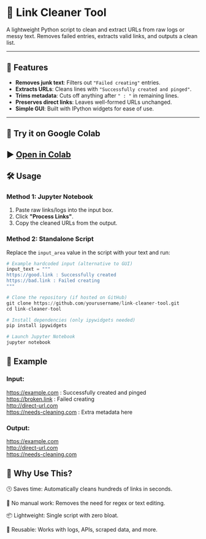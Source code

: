 # 🔗 Link Cleaner Tool  

A lightweight Python script to clean and extract URLs from raw logs or messy text. Removes failed entries, extracts valid links, and outputs a clean list.  

---

## 🚀 Features  
- **Removes junk text**: Filters out `"Failed creating"` entries.  
- **Extracts URLs**: Cleans lines with `"Successfully created and pinged"`.  
- **Trims metadata**: Cuts off anything after `" : "` in remaining lines.  
- **Preserves direct links**: Leaves well-formed URLs unchanged.  
- **Simple GUI**: Built with IPython widgets for ease of use.  

---
## 🧪 Try it on Google Colab

▶️ [**Open in Colab**](https://colab.research.google.com/github/Darkwarrior247/Link-Cleaner-Tool/blob/main/Link-Cleaner-Tool.ipynb)
---

## 🛠️ Usage  

### **Method 1: Jupyter Notebook**  
1. Paste raw links/logs into the input box.  
2. Click **"Process Links"**.  
3. Copy the cleaned URLs from the output.  

### **Method 2: Standalone Script**  
Replace the `input_area` value in the script with your text and run:  
```python
# Example hardcoded input (alternative to GUI)
input_text = """
https://good.link : Successfully created
https://bad.link : Failed creating
"""

# Clone the repository (if hosted on GitHub)
git clone https://github.com/yourusername/link-cleaner-tool.git
cd link-cleaner-tool

# Install dependencies (only ipywidgets needed)
pip install ipywidgets

# Launch Jupyter Notebook
jupyter notebook
```
## 🔄 Example

### Input:
https://example.com : Successfully created and pinged  
https://broken.link : Failed creating  
http://direct-url.com  
https://needs-cleaning.com : Extra metadata here  

### Output:
https://example.com  
http://direct-url.com  
https://needs-cleaning.com  

## 🤔 Why Use This?

🕒 Saves time: Automatically cleans hundreds of links in seconds.

🔧 No manual work: Removes the need for regex or text editing.

📦 Lightweight: Single script with zero bloat.

🔄 Reusable: Works with logs, APIs, scraped data, and more.
